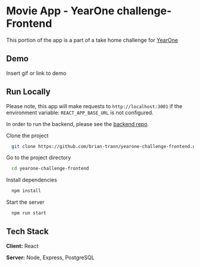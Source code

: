 
# Movie App - YearOne challenge- Frontend

This portion of the app is a part of a take home challenge for [YearOne](https://www.joinyearone.io/)

## Demo

Insert gif or link to demo

  
## Run Locally
Please note, this app will make requests to `http://localhost:3001` if the environment variable: `REACT_APP_BASE_URL` is not configured.

In order to run the backend, please see the  [backend repo](https://github.com/brian-trann/yearone-challenge-backend).

Clone the project

```bash
  git clone https://github.com/brian-trann/yearone-challenge-frontend.git
```

Go to the project directory

```bash
  cd yearone-challenge-frontend
```

Install dependencies

```bash
  npm install
```

Start the server

```bash
  npm run start
```

  
## Tech Stack

**Client:** React

**Server:** Node, Express, PostgreSQL

  